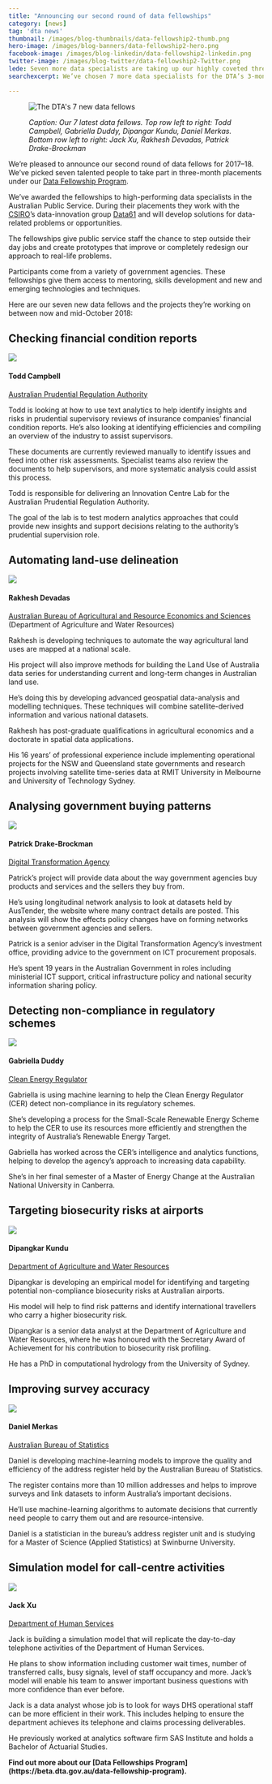 ```yaml
---
title: "Announcing our second round of data fellowships"
category: [news]
tag: 'dta news'
thumbnail: /images/blog-thumbnails/data-fellowship2-thumb.png
hero-image: /images/blog-banners/data-fellowship2-hero.png
facebook-image: /images/blog-linkedin/data-fellowship2-linkedin.png
twitter-image: /images/blog-twitter/data-fellowship2-Twitter.png
lede: Seven more data specialists are taking up our highly coveted three-month fellowship placements. They’ll develop solutions to data-related problems and help to improve government services.
searchexcerpt: We’ve chosen 7 more data specialists for the DTA’s 3-month data fellowship placements.    

---
```


<figure>
  <img src="{{ site.url }}{{ site.baseurl }}{{ page.hero-image }}" alt="  The DTA's 7 new data fellows">
  <figcaption>
    <p>
      <em>
      Caption: Our 7 latest data fellows. Top row left to right: Todd Campbell, Gabriella Duddy, Dipangar Kundu, Daniel Merkas. Bottom row left to right: Jack Xu, Rakhesh Devadas, Patrick Drake-Brockman
      </em>
    </p>
  </figcaption>
</figure>

We’re pleased to announce our second round of data fellows for 2017–18. We’ve picked seven talented people to take part in three-month placements under our [Data Fellowship Program](https://beta.dta.gov.au/node/320).

We’ve awarded the fellowships to high-performing data specialists in the Australian Public Service. During their placements they work with the [CSIRO](https://www.csiro.au/)’s data-innovation group [Data61](https://www.data61.csiro.au/en/Who-we-are) and will develop solutions for data-related problems or opportunities.

The fellowships give public service staff the chance to step outside their day jobs and create prototypes that improve or completely redesign our approach to real-life problems.

Participants come from a variety of government agencies. These fellowships give them access to mentoring, skills development and new and emerging technologies and techniques.

Here are our seven new data fellows and the projects they’re working on between now and mid-October 2018:

## Checking financial condition reports

<img class="align-left" src="/images/blog-content/DataFellowship2_1-ToddCampbell.png" />

#### Todd Campbell 
[Australian Prudential Regulation Authority](http://www.apra.gov.au/Pages/default.aspx)

Todd is looking at how to use text analytics to help identify insights and risks in prudential supervisory reviews of insurance companies’ financial condition reports. He’s also looking at identifying efficiencies and compiling an overview of the industry to assist supervisors.

These documents are currently reviewed manually to identify issues and feed into other risk assessments. Specialist teams also review the documents to help supervisors, and more systematic analysis could assist this process.

Todd is responsible for delivering an Innovation Centre Lab for the Australian Prudential Regulation Authority.

The goal of the lab is to test modern analytics approaches that could provide new insights and support decisions relating to the authority’s prudential supervision role.


## Automating land-use delineation

<img class="align-left" src="/images/blog-content/DataFellowship2_6-RakheshDevadas.png" />

#### Rakhesh Devadas
[Australian Bureau of Agricultural and Resource Economics and Sciences](http://www.agriculture.gov.au/abares) (Department of Agriculture and Water Resources)

Rakhesh is developing techniques to automate the way agricultural land uses are mapped at a national scale.

His project will also improve methods for building the Land Use of Australia data series for understanding current and long-term changes in Australian land use.

He’s doing this by developing advanced geospatial data-analysis and modelling techniques. These techniques will combine satellite-derived information and various national datasets.

Rakhesh has post-graduate qualifications in agricultural economics and a doctorate in spatial data applications.

His 16 years’ of professional experience include implementing operational projects for the NSW and Queensland state governments and research projects involving satellite time-series data at RMIT University in Melbourne and University of Technology Sydney.


## Analysing government buying patterns

<img class="align-left" src="/images/blog-content/DataFellowship2_7-PatrickDrakeBrockman.png" />

#### Patrick Drake-Brockman 
[Digital Transformation Agency](https://beta.dta.gov.au/)

Patrick’s project will provide data about the way government agencies buy products and services and the sellers they buy from.

He’s using longitudinal network analysis to look at datasets held by AusTender, the website where many contract details are posted. This analysis will show the effects policy changes have on forming networks between government agencies and sellers.

Patrick is a senior adviser in the Digital Transformation Agency’s investment office, providing advice to the government on ICT procurement proposals.

He’s spent 19 years in the Australian Government in roles including ministerial ICT support, critical infrastructure policy and national security information sharing policy.


## Detecting non-compliance in regulatory schemes

<img class="align-left" src="/images/blog-content/DataFellowship2_2-GabriellaDuddy.png" />


#### Gabriella Duddy 
[Clean Energy Regulator](http://www.cleanenergyregulator.gov.au/)

Gabriella is using machine learning to help the Clean Energy Regulator (CER) detect non-compliance in its regulatory schemes.

She’s developing a process for the Small-Scale Renewable Energy Scheme to help the CER to use its resources more efficiently and strengthen the integrity of Australia’s Renewable Energy Target.

Gabriella has worked across the CER’s intelligence and analytics functions, helping to develop the agency’s approach to increasing data capability.

She’s in her final semester of a Master of Energy Change at the Australian National University in Canberra.


## Targeting biosecurity risks at airports

<img class="align-left" src="/images/blog-content/DataFellowship2_3-DipangarKundu.png" />


#### Dipangkar Kundu 
[Department of Agriculture and Water Resources](http://www.agriculture.gov.au/)

Dipangkar is developing an empirical model for identifying and targeting potential non-compliance biosecurity risks at Australian airports.

His model will help to find risk patterns and identify international travellers who carry a higher biosecurity risk.

Dipangkar is a senior data analyst at the Department of Agriculture and Water Resources, where he was honoured with the Secretary Award of Achievement for his contribution to biosecurity risk profiling.

He has a PhD in computational hydrology from the University of Sydney.


## Improving survey accuracy

<img class="align-left" src="/images/blog-content/DataFellowship2_4-DanielMerkas.png" />


#### Daniel Merkas 
[Australian Bureau of Statistics](http://www.abs.gov.au/)

Daniel is developing machine-learning models to improve the quality and efficiency of the address register held by the Australian Bureau of Statistics.

The register contains more than 10 million addresses and helps to improve surveys and link datasets to inform Australia’s important decisions.

He’ll use machine-learning algorithms to automate decisions that currently need people to carry them out and are resource-intensive.

Daniel is a statistician in the bureau’s address register unit and is studying for a Master of Science (Applied Statistics) at Swinburne University.


## Simulation model for call-centre activities

<img class="align-left" src="/images/blog-content/DataFellowship2_5-JackXu.png" />


#### Jack Xu 
[Department of Human Services](https://www.humanservices.gov.au/)

Jack is building a simulation model that will replicate the day-to-day telephone activities of the Department of Human Services.

He plans to show information including customer wait times, number of transferred calls, busy signals, level of staff occupancy and more. Jack’s model will enable his team to answer important business questions with more confidence than ever before.

Jack is a data analyst whose job is to look for ways DHS operational staff can be more efficient in their work. This includes helping to ensure the department achieves its telephone and claims processing deliverables.

He previously worked at analytics software firm SAS Institute and holds a Bachelor of Actuarial Studies.


<strong>
Find out more about our [Data Fellowships Program](https://beta.dta.gov.au/data-fellowship-program).
</strong>

